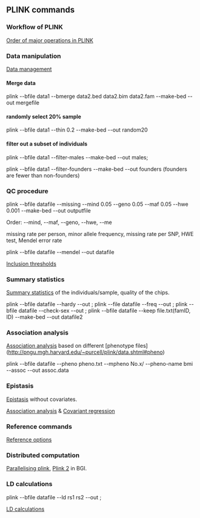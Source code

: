 ## PLINK commands

### Workflow of PLINK 
[Order of major operations in PLINK](http://pngu.mgh.harvard.edu/~purcell/plink/flow.shtml)

###  Data manipulation
[Data management](http://pngu.mgh.harvard.edu/~purcell/plink/dataman.shtml)

#### Merge data

plink --bfile data1 --bmerge data2.bed data2.bim data2.fam --make-bed --out mergefile

#### randomly select 20% sample

plink --bfile data1 --thin 0.2 --make-bed --out random20

#### filter out a subset of individuals

plink --bfile data1 --filter-males --make-bed --out males; 

plink --bfile data1 --filter-founders --make-bed --out founders (founders are fewer than non-founders)

### QC procedure 

plink --bfile datafile --missing --mind 0.05 --geno 0.05 --maf 0.05 --hwe 0.001 --make-bed --out outputfile

Order: --mind, --maf, --geno, --hwe, --me

missing rate per person, minor allele frequency, missing rate per SNP, HWE test, Mendel error rate

plink --bfile datafile --mendel --out datafile

[Inclusion thresholds](http://pngu.mgh.harvard.edu/~purcell/plink/thresh.shtml)

### Summary statistics 

[Summary statistics](http://pngu.mgh.harvard.edu/~purcell/plink/summary.shtml) of the individuals/sample, quality of the chips.

plink --bfile datafile --hardy --out ; plink --file datafile --freq --out ; plink --bfile datafile --check-sex --out  ; plink --bfile datafile --keep file.txt(famID, ID) --make-bed --out datafile2

### Association analysis

[Association analysis](http://pngu.mgh.harvard.edu/~purcell/plink/anal.shtml) based on different [phenotype files] (http://pngu.mgh.harvard.edu/~purcell/plink/data.shtml#pheno)

plink --bfile datafile --pheno pheno.txt --mpheno No.x/ --pheno-name bmi --assoc --out assoc.data

### Epistasis
[Epistasis](http://pngu.mgh.harvard.edu/~purcell/plink/epi.shtml) without covariates.

[Association analysis](http://pngu.mgh.harvard.edu/~purcell/plink/anal.shtml#glm) & [Covariant regression](https://www.cog-genomics.org/plink2/assoc#linear)

### Reference commands

[Reference options](http://pngu.mgh.harvard.edu/~purcell/plink/reference.shtml)

### Distributed computation

[Parallelising plink](http://chrisladroue.com/2012/03/parallelising-plink-or-anything-else-the-easy-way/?nsukey), [Plink 2](https://www.cog-genomics.org/plink2/parallel) in BGI.

### LD calculations

plink --bfile datafile --ld rs1 rs2 --out ;

[LD calculations](http://pngu.mgh.harvard.edu/~purcell/plink/ld.shtml)

